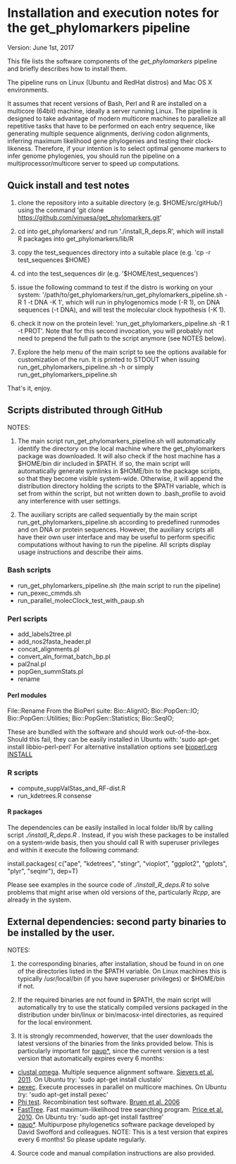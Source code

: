 # Installation and execution notes for the get_phylomarkers pipeline

Version: June 1st, 2017

This file lists the software components of the *get_phylomarkers* pipeline and briefly describes how to install them.

The pipeline runs on Linux (Ubuntu and RedHat distros) and Mac OS X environments.

It assumes that recent versions of Bash, Perl and R are installed on a multicore (64bit) machine, ideally a server running Linux.
The pipeline is designed to take advantage of modern multicore machines to parallelize all repetitive tasks that have to be performed on each entry sequence, like generating multiple sequence alignments, deriving codon alignments, inferring maximum likelihood gene phylogenies and testing their clock-likeness. Therefore, if your intention is to select optimal genome markers to infer genome phylogenies, you should run the pipeline on a multiprocessor/multicore server to speed up computations. 


## Quick install and test notes

1. clone the repository into a suitable directory (e.g.  $HOME/src/gitHub/) using the command 'git clone https://github.com/vinuesa/get_phylomarkers.git'

2. cd into get_phylomarkers/ and run './install_R_deps.R', which will install R packages into get_phylomarkers/lib/R

3. copy the test_sequences directory into a suitable place (e.g. 'cp -r test_sequences $HOME)

4. cd into the test_sequences dir (e.g. '$HOME/test_sequences')

5. issue the following command to test if the distro is working on your system: '/path/to/get_phylomarkers/run_get_phylomarkers_pipeline.sh -R 1 -t DNA -K 1', which will run in phylogenomics mode (-R 1), on DNA sequences (-t DNA), and will test the molecular clock hypothesis (-K 1). 
 
6. check it now on the protein level: 'run_get_phylomarkers_pipeline.sh -R 1 -t PROT'. Note that for this second invocation, you will probably not need to prepend the full path to the script anymore (see NOTES below).

7. Explore the help menu of the main script to see the options available for customization of the run. It is printed to STDOUT when issuing run_get_phylomarkers_pipeline.sh -h or simply run_get_phylomarkers_pipeline.sh

That's it, enjoy. 


## Scripts distributed through GitHub

NOTES: 

1. The main script run_get_phylomarkers_pipeline.sh will automatically identify the directory
on the local machine where the get_phylomarkers package was downloaded. It will also check if the host machine has a 
\$HOME/bin dir included in \$PATH. If so, the main script will automatically generate 
symlinks in \$HOME/bin to the package scripts, so that they become visible system-wide.
Otherwise, it will append the distribution directory holding the scripts to the \$PATH variable, which is set from within the script, but not written down to .bash_profile to avoid any interference with user settings.

2. The auxiliary scripts are called sequentially by the main script run_get_phylomarkers_pipeline.sh 
according to predefined runmodes and on DNA or protein sequences. However, the auxiliary scripts all have
their own user interface and may be useful to perform specific computations without having to run the pipeline.
All scripts display usage instructions and describe their aims.

### Bash scripts

* run_get_phylomarkers_pipeline.sh (the main script to run the pipeline)
* run_pexec_cmmds.sh 
* run_parallel_molecClock_test_with_paup.sh

### Perl scripts
* add_labels2tree.pl 
* add_nos2fasta_header.pl 
* concat_alignments.pl 
* convert_aln_format_batch_bp.pl
* pal2nal.pl 
* popGen_summStats.pl
* rename

#### Perl modules
  File::Rename
 From the BioPerl suite: 
  Bio::AlignIO;
  Bio::PopGen::IO;
  Bio::PopGen::Utilities;
  Bio::PopGen::Statistics;
  Bio::SeqIO;

These are bundled with the software and should work out-of-the-box. Should this fail, 
they can be easily installed in Ubuntu with: 'sudo apt-get install libbio-perl-perl'
For alternative installation options see [bioperl.org INSTALL](http://bioperl.org/INSTALL.html)

### R scripts
* compute_suppValStas_and_RF-dist.R
* run_kdetrees.R consense 

#### R packages
The dependencies can be easily installed in local folder lib/R by calling script *./install_R_deps.R* .
Instead, if you wish these packages to be installed on a system-wide basis, then you should call R with 
superuser privileges and within it execute the following command: 

install.packages( c("ape", "kdetrees", "stingr", "vioplot", "ggplot2", "gplots", "plyr", "seqinr"), dep=T)

Please see examples in the source code of *./install_R_deps.R* to solve problems that might arise when
old versions of the, particularly *Rcpp*, are already in the system.


## External dependencies: second party binaries to be installed by the user. 

NOTES: 

1. the corresponding binaries, after installation, shoud be found in on one of the directories listed in the $PATH variable.  On Linux machines this is typically /usr/local/bin (if you have superuser privileges) or \$HOME/bin if not. 

2. If the required binaries are not found in \$PATH, the main script will automatically try to use the statically compiled versions packaged in the distribution under bin/linux or bin/macosx-intel directories, as required for the local environment. 

3. It is strongly recommended, howerver, that the user downloads the latest versions of the binaries from the links provided below. This is particularly important for [paup*](https://people.sc.fsu.edu/~dswofford/paup_test/), since the current version is a test version that automatically expires every 6 months:

* [clustal omega](http://www.clustal.org/omega/). Multiple sequence alignment software. [Sievers et al. 2011](http://msb.embopress.org/content/7/1/539.long). On Ubuntu try: 'sudo apt-get install clustalo'
* [pexec](https://www.gnu.org/software/pexec/). Execute processes in parallel on multicore machines. On Ubuntu try: 'sudo apt-get install pexec'
* [Phi test](https://www.maths.otago.ac.nz/~dbryant/software/PhiPack.tar.gz). Recombination test software. [Bruen et al. 2006](http://www.genetics.org/content/172/4/2665.long)
* [FastTree](http://microbesonline.org/fasttree/). Fast maximum-likelihood tree searching program. [Price et al. 2010](http://journals.plos.org/plosone/article?id=10.1371/journal.pone.0009490). On Ubuntu try: 'sudo apt-get install fasttree'
* [paup*](https://people.sc.fsu.edu/~dswofford/paup_test/). Multipurpose phylogenetics software package developed by David Swofford and colleagues. NOTE: This is a test version that expires every 6 months! So please update regularly.

4. Source code and manual compilation instructions are also provided.
